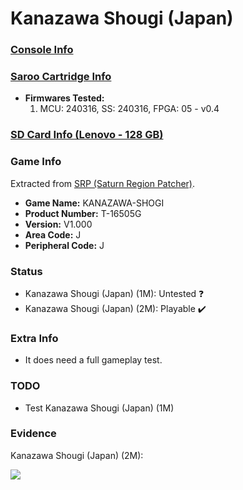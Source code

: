 # Kanazawa Shougi (Japan)

### [Console Info](../../../../Info/Consoles/VA13/README.md)

### [Saroo Cartridge Info](../../../../Info/Cartridges/RetroGameParadiseStore/1.32F/README.md)

- <b>Firmwares Tested:</b>
  1. MCU: 240316, SS: 240316, FPGA: 05 - v0.4

### [SD Card Info (Lenovo - 128 GB)](../../../../Info/SdCards/Lenovo/128GB/fat32/README.md)

### Game Info

Extracted from [SRP (Saturn Region Patcher)](https://segaxtreme.net/resources/saturn-region-patcher.81/download).

- <b>Game Name:</b> KANAZAWA-SHOGI
- <b>Product Number:</b> T-16505G
- <b>Version:</b> V1.000
- <b>Area Code:</b> J
- <b>Peripheral Code:</b> J

### Status

- Kanazawa Shougi (Japan) (1M): Untested :question:
- Kanazawa Shougi (Japan) (2M): Playable :heavy_check_mark:

### Extra Info

- It does need a full gameplay test.

### TODO

- Test Kanazawa Shougi (Japan) (1M)

### Evidence

Kanazawa Shougi (Japan) (2M):

[![](https://img.youtube.com/vi/ZmdlKQ8X5J4/0.jpg)](https://www.youtube.com/watch?v=ZmdlKQ8X5J4)
